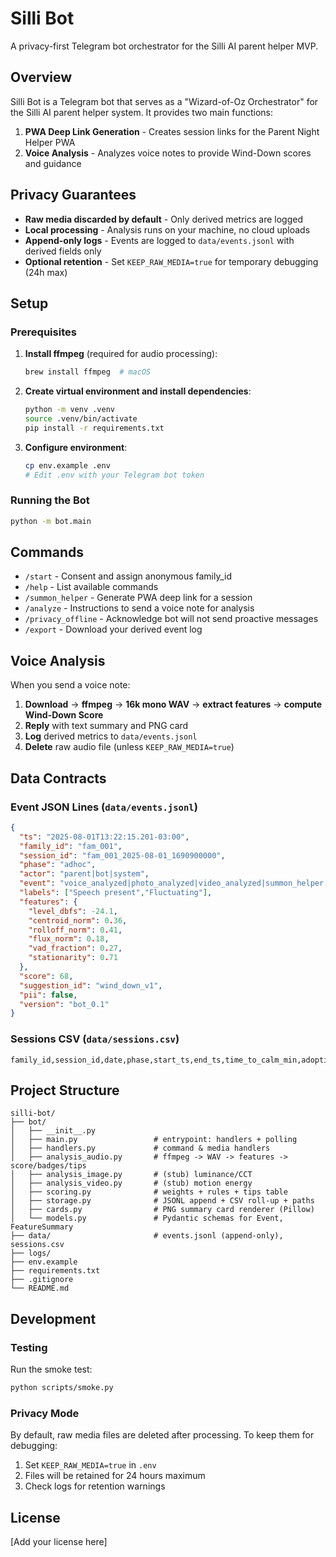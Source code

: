 # Silli Bot

A privacy-first Telegram bot orchestrator for the Silli AI parent helper MVP.

## Overview

Silli Bot is a Telegram bot that serves as a "Wizard-of-Oz Orchestrator" for the Silli AI parent helper system. It provides two main functions:

1. **PWA Deep Link Generation** - Creates session links for the Parent Night Helper PWA
2. **Voice Analysis** - Analyzes voice notes to provide Wind-Down scores and guidance

## Privacy Guarantees

- **Raw media discarded by default** - Only derived metrics are logged
- **Local processing** - Analysis runs on your machine, no cloud uploads
- **Append-only logs** - Events are logged to `data/events.jsonl` with derived fields only
- **Optional retention** - Set `KEEP_RAW_MEDIA=true` for temporary debugging (24h max)

## Setup

### Prerequisites

1. **Install ffmpeg** (required for audio processing):
   ```bash
   brew install ffmpeg  # macOS
   ```

2. **Create virtual environment and install dependencies**:
   ```bash
   python -m venv .venv
   source .venv/bin/activate
   pip install -r requirements.txt
   ```

3. **Configure environment**:
   ```bash
   cp env.example .env
   # Edit .env with your Telegram bot token
   ```

### Running the Bot

```bash
python -m bot.main
```

## Commands

- `/start` - Consent and assign anonymous family_id
- `/help` - List available commands
- `/summon_helper` - Generate PWA deep link for a session
- `/analyze` - Instructions to send a voice note for analysis
- `/privacy_offline` - Acknowledge bot will not send proactive messages
- `/export` - Download your derived event log

## Voice Analysis

When you send a voice note:

1. **Download** → **ffmpeg** → **16k mono WAV** → **extract features** → **compute Wind-Down Score**
2. **Reply** with text summary and PNG card
3. **Log** derived metrics to `data/events.jsonl`
4. **Delete** raw audio file (unless `KEEP_RAW_MEDIA=true`)

## Data Contracts

### Event JSON Lines (`data/events.jsonl`)

```json
{
  "ts": "2025-08-01T13:22:15.201-03:00",
  "family_id": "fam_001",
  "session_id": "fam_001_2025-08-01_1690900000",
  "phase": "adhoc",
  "actor": "parent|bot|system",
  "event": "voice_analyzed|photo_analyzed|video_analyzed|summon_helper|privacy_offline|consent",
  "labels": ["Speech present","Fluctuating"],
  "features": {
    "level_dbfs": -24.1,
    "centroid_norm": 0.36,
    "rolloff_norm": 0.41,
    "flux_norm": 0.18,
    "vad_fraction": 0.27,
    "stationarity": 0.71
  },
  "score": 68,
  "suggestion_id": "wind_down_v1",
  "pii": false,
  "version": "bot_0.1"
}
```

### Sessions CSV (`data/sessions.csv`)

```
family_id,session_id,date,phase,start_ts,end_ts,time_to_calm_min,adoption_rate,helpfulness_1to7,privacy_1to7,notes
```

## Project Structure

```
silli-bot/
├── bot/
│   ├── __init__.py
│   ├── main.py                 # entrypoint: handlers + polling
│   ├── handlers.py             # command & media handlers
│   ├── analysis_audio.py       # ffmpeg -> WAV -> features -> score/badges/tips
│   ├── analysis_image.py       # (stub) luminance/CCT
│   ├── analysis_video.py       # (stub) motion energy
│   ├── scoring.py              # weights + rules + tips table
│   ├── storage.py              # JSONL append + CSV roll-up + paths
│   ├── cards.py                # PNG summary card renderer (Pillow)
│   └── models.py               # Pydantic schemas for Event, FeatureSummary
├── data/                       # events.jsonl (append-only), sessions.csv
├── logs/
├── env.example
├── requirements.txt
├── .gitignore
└── README.md
```

## Development

### Testing

Run the smoke test:
```bash
python scripts/smoke.py
```

### Privacy Mode

By default, raw media files are deleted after processing. To keep them for debugging:

1. Set `KEEP_RAW_MEDIA=true` in `.env`
2. Files will be retained for 24 hours maximum
3. Check logs for retention warnings

## License

[Add your license here] 